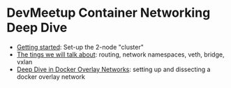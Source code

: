 # DevMeetup Container Networking Deep Dive

* [Getting started](./doc-10-getting-started.md): Set-up the 2-node "cluster"
* [The tings we will talk about](https://www.slideshare.net/ThomasGraf5/linux-networking-explained): routing, network namespaces, veth, bridge, vxlan
* [Deep Dive in Docker Overlay Networks](./doc-20-docker-overlay-networks.md): setting up and dissecting a docker overlay network
